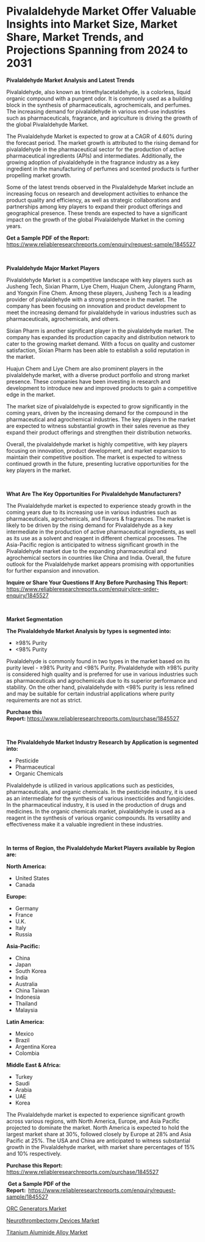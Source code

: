 <p><h1>Pivalaldehyde Market Offer Valuable Insights into Market Size, Market Share, Market Trends, and Projections Spanning from 2024 to 2031</h1></p><p><strong>Pivalaldehyde Market Analysis and Latest Trends</strong></p>
<p><p>Pivalaldehyde, also known as trimethylacetaldehyde, is a colorless, liquid organic compound with a pungent odor. It is commonly used as a building block in the synthesis of pharmaceuticals, agrochemicals, and perfumes. The increasing demand for pivalaldehyde in various end-use industries such as pharmaceuticals, fragrance, and agriculture is driving the growth of the global Pivalaldehyde Market.</p><p>The Pivalaldehyde Market is expected to grow at a CAGR of 4.60% during the forecast period. The market growth is attributed to the rising demand for pivalaldehyde in the pharmaceutical sector for the production of active pharmaceutical ingredients (APIs) and intermediates. Additionally, the growing adoption of pivalaldehyde in the fragrance industry as a key ingredient in the manufacturing of perfumes and scented products is further propelling market growth.</p><p>Some of the latest trends observed in the Pivalaldehyde Market include an increasing focus on research and development activities to enhance the product quality and efficiency, as well as strategic collaborations and partnerships among key players to expand their product offerings and geographical presence. These trends are expected to have a significant impact on the growth of the global Pivalaldehyde Market in the coming years.</p></p>
<p><strong>Get a Sample PDF of the Report:&nbsp;</strong> <a href="https://www.reliableresearchreports.com/enquiry/request-sample/1845527">https://www.reliableresearchreports.com/enquiry/request-sample/1845527</a></p>
<p>&nbsp;</p>
<p><strong>Pivalaldehyde Major Market Players</strong></p>
<p><p>Pivalaldehyde Market is a competitive landscape with key players such as Jusheng Tech, Sixian Pharm, Liye Chem, Huajun Chem, Julongtang Pharm, and Yongxin Fine Chem. Among these players, Jusheng Tech is a leading provider of pivalaldehyde with a strong presence in the market. The company has been focusing on innovation and product development to meet the increasing demand for pivalaldehyde in various industries such as pharmaceuticals, agrochemicals, and others.</p><p>Sixian Pharm is another significant player in the pivalaldehyde market. The company has expanded its production capacity and distribution network to cater to the growing market demand. With a focus on quality and customer satisfaction, Sixian Pharm has been able to establish a solid reputation in the market.</p><p>Huajun Chem and Liye Chem are also prominent players in the pivalaldehyde market, with a diverse product portfolio and strong market presence. These companies have been investing in research and development to introduce new and improved products to gain a competitive edge in the market.</p><p>The market size of pivalaldehyde is expected to grow significantly in the coming years, driven by the increasing demand for the compound in the pharmaceutical and agrochemical industries. The key players in the market are expected to witness substantial growth in their sales revenue as they expand their product offerings and strengthen their distribution networks.</p><p>Overall, the pivalaldehyde market is highly competitive, with key players focusing on innovation, product development, and market expansion to maintain their competitive position. The market is expected to witness continued growth in the future, presenting lucrative opportunities for the key players in the market.</p></p>
<p>&nbsp;</p>
<p><strong>What Are The Key Opportunities For Pivalaldehyde Manufacturers?</strong></p>
<p><p>The Pivalaldehyde market is expected to experience steady growth in the coming years due to its increasing use in various industries such as pharmaceuticals, agrochemicals, and flavors & fragrances. The market is likely to be driven by the rising demand for Pivalaldehyde as a key intermediate in the production of active pharmaceutical ingredients, as well as its use as a solvent and reagent in different chemical processes. The Asia-Pacific region is anticipated to witness significant growth in the Pivalaldehyde market due to the expanding pharmaceutical and agrochemical sectors in countries like China and India. Overall, the future outlook for the Pivalaldehyde market appears promising with opportunities for further expansion and innovation.</p></p>
<p><strong>Inquire or Share Your Questions If Any Before Purchasing This Report:</strong> <a href="https://www.reliableresearchreports.com/enquiry/pre-order-enquiry/1845527">https://www.reliableresearchreports.com/enquiry/pre-order-enquiry/1845527</a></p>
<p>&nbsp;</p>
<p><strong>Market Segmentation</strong></p>
<p><strong>The Pivalaldehyde Market Analysis by types is segmented into:</strong></p>
<p><ul><li>≥98% Purity</li><li><98% Purity</li></ul></p>
<p><p>Pivalaldehyde is commonly found in two types in the market based on its purity level - ≥98% Purity and <98% Purity. Pivalaldehyde with ≥98% purity is considered high quality and is preferred for use in various industries such as pharmaceuticals and agrochemicals due to its superior performance and stability. On the other hand, pivalaldehyde with <98% purity is less refined and may be suitable for certain industrial applications where purity requirements are not as strict.</p></p>
<p><strong>Purchase this Report:&nbsp;</strong><a href="https://www.reliableresearchreports.com/purchase/1845527">https://www.reliableresearchreports.com/purchase/1845527</a></p>
<p>&nbsp;</p>
<p><strong>The Pivalaldehyde Market Industry Research by Application is segmented into:</strong></p>
<p><ul><li>Pesticide</li><li>Pharmaceutical</li><li>Organic Chemicals</li></ul></p>
<p><p>Pivalaldehyde is utilized in various applications such as pesticides, pharmaceuticals, and organic chemicals. In the pesticide industry, it is used as an intermediate for the synthesis of various insecticides and fungicides. In the pharmaceutical industry, it is used in the production of drugs and medicines. In the organic chemicals market, pivalaldehyde is used as a reagent in the synthesis of various organic compounds. Its versatility and effectiveness make it a valuable ingredient in these industries.</p></p>
<p>&nbsp;</p>
<p><strong>In terms of Region, the Pivalaldehyde Market Players available by Region are:</strong></p>
<p>
    <p> <strong> North America: </strong>
        <ul>
            <li>United States</li>
            <li>Canada</li>
        </ul>
        </p> 
    <p> <strong> Europe: </strong>
        <ul>
            <li>Germany</li>
            <li>France</li>
            <li>U.K.</li>
            <li>Italy</li>
            <li>Russia</li>
        </ul>
        </p> 
    <p> <strong> Asia-Pacific: </strong>
        <ul>
            <li>China</li>
            <li>Japan</li>
            <li>South Korea</li>
            <li>India</li>
            <li>Australia</li>
            <li>China Taiwan</li>
            <li>Indonesia</li>
            <li>Thailand</li>
            <li>Malaysia</li>
        </ul>
        </p> 
    <p> <strong> Latin America: </strong>
        <ul>
            <li>Mexico</li>
            <li>Brazil</li>
            <li>Argentina Korea</li>
            <li>Colombia</li>
        </ul>
        </p> 
    <p> <strong> Middle East & Africa: </strong>
        <ul>
            <li>Turkey</li>
            <li>Saudi</li>
            <li>Arabia</li>
            <li>UAE</li>
            <li>Korea</li>
        </ul>
    </p>
    </p>
<p><p>The Pivalaldehyde market is expected to experience significant growth across various regions, with North America, Europe, and Asia Pacific projected to dominate the market. North America is expected to hold the largest market share at 30%, followed closely by Europe at 28% and Asia Pacific at 25%. The USA and China are anticipated to witness substantial growth in the Pivalaldehyde market, with market share percentages of 15% and 10% respectively.</p></p>
<p><strong>Purchase this Report: </strong><a href="https://www.reliableresearchreports.com/purchase/1845527">https://www.reliableresearchreports.com/purchase/1845527</a></p>
<p>&nbsp;<strong>Get a Sample PDF of the Report:&nbsp;&nbsp;</strong><a href="https://www.reliableresearchreports.com/enquiry/request-sample/1845527">https://www.reliableresearchreports.com/enquiry/request-sample/1845527</a></p>
<p><strong></strong></p>
<p><p><a href="https://view.publitas.com/reportprime-1/orc-generators-market-a-comprehensive-report-of-its-market-share-growth-trends-2023-2030/">ORC Generators Market</a></p><p><a href="https://github.com/wwwkeltoum/Market-Research-Report-List-2/blob/main/neurothrombectomy-devices-market.md">Neurothrombectomy Devices Market</a></p><p><a href="https://github.com/gamblestampleyjenny50m5sl6/Market-Research-Report-List-1/blob/main/titanium-aluminide-alloy-market.md">Titanium Aluminide Alloy Market</a></p></p>